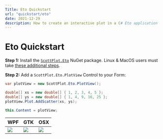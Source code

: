 ```yaml
---
Title: Eto Quickstart
url: "quickstart/eto"
date: 2021-12-29
description: How to create an interactive plot in a C# Eto application
---
```


# Eto Quickstart

**Step 1:** Install the [`ScottPlot.Eto`](https://www.nuget.org/packages/ScottPlot.Eto) NuGet package. Linux & MacOS users must take [these additional steps](/faq/dependencies).

**Step 2:** Add a `ScottPlot.Eto.PlotView` Control to your Form:

```cs
var plotView = new ScottPlot.Eto.PlotView();

double[] xs = new double[] { 1, 2, 3, 4, 5 };
double[] ys = new double[] { 1, 4, 9, 16, 25 };
plotView.Plot.AddScatter(xs, ys);

this.Content = plotView;
```

WPF | GTK | OSX
---|---|---
![](eto-quickstart-wpf.png)|![](eto-quickstart-gtk.png)|![](eto-quickstart-osx.png)